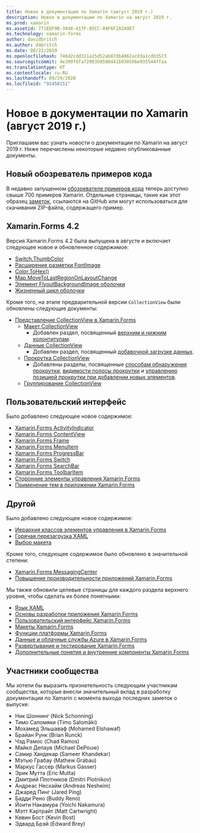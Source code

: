 ```yaml
---
title: Новое в документации по Xamarin (август 2019 г.)
description: Новое в документации по Xamarin на август 2019 г.
ms.prod: xamarin
ms.assetid: 771EDF9B-3048-417F-85CC-04F6F282A9E7
ms.technology: xamarin-forms
author: davidbritch
ms.author: dabritch
ms.date: 08/22/2019
ms.openlocfilehash: 746d2cdd311a15d52ab87db4862ac03a1cdb3573
ms.sourcegitcommit: 4e399f6fa72993b9580d41b93050be935544ffaa
ms.translationtype: HT
ms.contentlocale: ru-RU
ms.lasthandoff: 09/29/2020
ms.locfileid: "91458151"
---
```

# <a name="xamarin-docs-whats-new-august-2019"></a>Новое в документации по Xamarin (август 2019 г.)

Приглашаем вас узнать новости о документации по Xamarin на август 2019 г. Ниже перечислены некоторые недавно опубликованные документы.

## <a name="new-sample-code-browser"></a>Новый обозреватель примеров кода

В недавно запущенном [обозревателе примеров кода](/samples/browse/?products=xamarin) теперь доступно свыше 700 примеров Xamarin. Отдельные страницы, такие как этот образец [заметок](/samples/xamarin/xamarin-forms-samples/getstarted-notes-singlepage/), ссылаются на GitHub или могут использоваться для скачивания ZIP-файла, содержащего пример.

## <a name="xamarinforms-42"></a>Xamarin.Forms 4.2

Версия Xamarin.Forms 4.2 была выпущена в августе и включает следующее новое и обновленное содержимое:

- [Switch.ThumbColor](~/xamarin-forms/user-interface/switch.md#switch-appearance)
- [Расширение разметки FontImage](~/xamarin-forms/xaml/markup-extensions/consuming.md#fontimage-markup-extension)
- [Color.ToHex()](~/xamarin-forms/user-interface/colors.md#additional-methods)
- [Map.MoveToLastRegionOnLayoutChange](~/xamarin-forms/user-interface/map/map.md#maintain-map-region-on-layout-change)
- [Элемент FlyoutBackgroundImage оболочки](~/xamarin-forms/app-fundamentals/shell/flyout.md#flyout-background-image)
- [Жизненный цикл оболочки](~/xamarin-forms/app-fundamentals/shell/lifecycle.md)

Кроме того, на этапе предварительной версии `CollectionView` были обновлены следующие документы:

- [Представление CollectionView в Xamarin.Forms](~/xamarin-forms/user-interface/collectionview/index.md)
  - [Макет CollectionView](~/xamarin-forms/user-interface/collectionview/layout.md)
    - Добавлен раздел, посвященный [верхним и нижним колонтитулам](~/xamarin-forms/user-interface/collectionview/layout.md#headers-and-footers).
  - [Данные CollectionView](~/xamarin-forms/user-interface/collectionview/populate-data.md)
    - Добавлен раздел, посвященный [добавочной загрузке данных](~/xamarin-forms/user-interface/collectionview/populate-data.md#load-data-incrementally).
  - [Прокрутка CollectionView](~/xamarin-forms/user-interface/collectionview/scrolling.md)
    - Добавлены разделы, посвященные [способам обнаружения прокрутки](~/xamarin-forms/user-interface/collectionview/scrolling.md#detect-scrolling), [видимости полосы прокрутки](~/xamarin-forms/user-interface/collectionview/scrolling.md#scroll-bar-visibility) и [управлению позицией прокрутки при добавлении новых элементов](~/xamarin-forms/user-interface/collectionview/scrolling.md#control-scroll-position-when-new-items-are-added).
  - [Группирование CollectionView](~/xamarin-forms/user-interface/collectionview/grouping.md)

## <a name="user-interface"></a>Пользовательский интерфейс

Было добавлено следующее новое содержимое:

- [Xamarin.Forms ActivityIndicator](~/xamarin-forms/user-interface/activityindicator.md)
- [Xamarin.Forms ContentView](~/xamarin-forms/user-interface/layouts/contentview.md)
- [Xamarin.Forms Frame](~/xamarin-forms/user-interface/layouts/frame.md)
- [Xamarin.Forms MenuItem](~/xamarin-forms/user-interface/menuitem.md)
- [Xamarin.Forms ProgressBar](~/xamarin-forms/user-interface/progressbar.md)
- [Xamarin.Forms Switch](~/xamarin-forms/user-interface/switch.md)
- [Xamarin.Forms SearchBar](~/xamarin-forms/user-interface/searchbar.md)
- [Xamarin.Forms ToolbarItem](~/xamarin-forms/user-interface/toolbaritem.md)
- [Сторонние элементы управления Xamarin.Forms](~/xamarin-forms/user-interface/controls/thirdparty.md)
- [Применение тем в приложении Xamarin.Forms](~/xamarin-forms/user-interface/theming/theming.md)

## <a name="other"></a>Другой

Было добавлено следующее новое содержимое:

- [Иерархия классов элементов управления в Xamarin.Forms](~/xamarin-forms/internals/class-hierarchy.md)
- [Горячая перезагрузка XAML](~/xamarin-forms/xaml/hot-reload.md)
- [Выбор макета](~/xamarin-forms/user-interface/layouts/choose-layout.md)

Кроме того, следующее содержимое было обновлено в значительной степени:

- [Xamarin.Forms MessagingCenter](~/xamarin-forms/app-fundamentals/messaging-center.md)
- [Повышение производительности приложений Xamarin.Forms](~/xamarin-forms/deploy-test/performance.md)

Мы также обновили целевые страницы для каждого раздела верхнего уровня, чтобы сделать их более понятными:

- [Язык XAML](~/xamarin-forms/xaml/index.yml)
- [Основы разработки приложения Xamarin.Forms](~/xamarin-forms/app-fundamentals/index.yml)
- [Пользовательский интерфейс Xamarin.Forms](~/xamarin-forms/user-interface/index.yml)
- [Макеты Xamarin.Forms](~/xamarin-forms/user-interface/layouts/index.yml)
- [Функции платформы Xamarin.Forms](~/xamarin-forms/platform/index.yml)
- [Данные и облачные службы Azure в Xamarin.Forms](~/xamarin-forms/data-cloud/index.yml)
- [Развертывание и тестирование Xamarin.Forms](~/xamarin-forms/deploy-test/index.yml)
- [Дополнительные понятия и внутренние компоненты Xamarin.Forms](~/xamarin-forms/internals/index.md)

## <a name="community-contributors"></a>Участники сообщества

Мы хотели бы выразить признательность следующим участникам сообщества, которые внесли значительный вклад в разработку документации по Xamarin с момента выхода последних заметок о выпуске:

- Ник Шоннинг (Nick Schonning)
- Тимо Саломяки (Timo Salomäki)
- Мохамед Эльшаваф (Mohamed Elshawaf)
- Брайан Рунк (Brian Runck)
- Чэд Рамос (Chad Ramos)
- Майкл Депаув (Michael DePouw)
- Самир Хандекар (Sameer Khandekar)
- Мэтью Грабау (Mathew Grabau)
- Маркус Гассер (Markus Gasser)
- Эрик Мутта (Eric Mutta)
- Дмитрий Плотников (Dmitri Plotnikov)
- Андреас Несхайм (Andreas Nesheim)
- Джаред Пинг (Jared Ping)
- Бадди Рено (Buddy Reno)
- Йоити Накамура (Yoichi Nakamura)
- Мэтт Картрайт (Matt Cartwright)
- Кевин Бост (Kevin Bost)
- Эдвард Брэй (Edward Brey)
